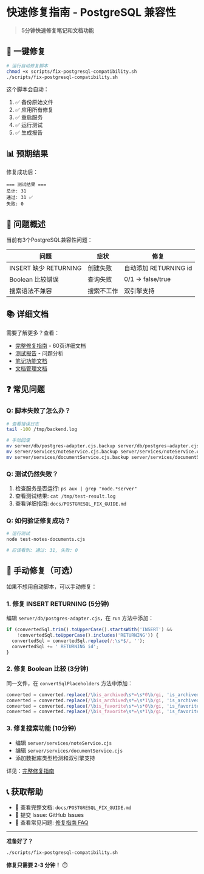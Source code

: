 # 快速修复指南 - PostgreSQL 兼容性

> **5分钟快速修复笔记和文档功能**

## 🚀 一键修复

```bash
# 运行自动修复脚本
chmod +x scripts/fix-postgresql-compatibility.sh
./scripts/fix-postgresql-compatibility.sh
```

这个脚本会自动：
1. ✅ 备份原始文件
2. ✅ 应用所有修复
3. ✅ 重启服务
4. ✅ 运行测试
5. ✅ 生成报告

## 📊 预期结果

修复成功后：
```
=== 测试结果 ===
总计: 31
通过: 31 ✅
失败: 0
```

## 🔧 问题概述

当前有3个PostgreSQL兼容性问题：

| 问题 | 症状 | 修复 |
|------|------|------|
| INSERT 缺少 RETURNING | 创建失败 | 自动添加 RETURNING id |
| Boolean 比较错误 | 查询失败 | 0/1 → false/true |
| 搜索语法不兼容 | 搜索不工作 | 双引擎支持 |

## 📚 详细文档

需要了解更多？查看：
- [完整修复指南](docs/POSTGRESQL_FIX_GUIDE.md) - 60页详细文档
- [测试报告](NOTES_DOCUMENTS_TEST_REPORT.md) - 问题分析
- [笔记功能文档](docs/NOTES_FEATURE.md)
- [文档管理文档](docs/DOCUMENTS_FEATURE.md)

## ❓ 常见问题

### Q: 脚本失败了怎么办？
```bash
# 查看错误日志
tail -100 /tmp/backend.log

# 手动回滚
mv server/db/postgres-adapter.cjs.backup server/db/postgres-adapter.cjs
mv server/services/noteService.cjs.backup server/services/noteService.cjs
mv server/services/documentService.cjs.backup server/services/documentService.cjs
```

### Q: 测试仍然失败？
1. 检查服务是否运行: `ps aux | grep "node.*server"`
2. 查看测试结果: `cat /tmp/test-result.log`
3. 查看详细指南: `docs/POSTGRESQL_FIX_GUIDE.md`

### Q: 如何验证修复成功？
```bash
# 运行测试
node test-notes-documents.cjs

# 应该看到: 通过: 31, 失败: 0
```

## 🎯 手动修复（可选）

如果不想用自动脚本，可以手动修复：

### 1. 修复 INSERT RETURNING (5分钟)
编辑 `server/db/postgres-adapter.cjs`，在 `run` 方法中添加：
```javascript
if (convertedSql.trim().toUpperCase().startsWith('INSERT') &&
    !convertedSql.toUpperCase().includes('RETURNING')) {
  convertedSql = convertedSql.replace(/;\s*$/, '');
  convertedSql += ' RETURNING id';
}
```

### 2. 修复 Boolean 比较 (3分钟)
同一文件，在 `convertSqlPlaceholders` 方法中添加：
```javascript
converted = converted.replace(/\bis_archived\s*=\s*0\b/gi, 'is_archived = false');
converted = converted.replace(/\bis_archived\s*=\s*1\b/gi, 'is_archived = true');
converted = converted.replace(/\bis_favorite\s*=\s*0\b/gi, 'is_favorite = false');
converted = converted.replace(/\bis_favorite\s*=\s*1\b/gi, 'is_favorite = true');
```

### 3. 修复搜索功能 (10分钟)
- 编辑 `server/services/noteService.cjs`
- 编辑 `server/services/documentService.cjs`
- 添加数据库类型检测和双引擎支持

详见：[完整修复指南](docs/POSTGRESQL_FIX_GUIDE.md#修复-3-全文搜索功能)

## 📞 获取帮助

- 📖 查看完整文档: `docs/POSTGRESQL_FIX_GUIDE.md`
- 🐛 提交 Issue: GitHub Issues
- 💬 查看常见问题: [修复指南 FAQ](docs/POSTGRESQL_FIX_GUIDE.md#常见问题)

---

**准备好了？**

```bash
./scripts/fix-postgresql-compatibility.sh
```

**修复只需要 2-3 分钟！** ⏱️
